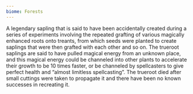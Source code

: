 ```yaml
---
biome: Forests
---
```

A legendary sapling that is said to have been accidentally created during a series of experiments involving the repeated grafting of various magically enhanced roots onto treants, from which seeds were planted to create saplings that were then grafted with each other and so on. The trueroot saplings are said to have pulled magical energy from an unknown place, and this magical energy could be channeled into other plants to accelerate their growth to be 10 times faster, or be channeled by spellcasters to give perfect health and “almost limitless spellcasting”. The trueroot died after small cuttings were taken to propagate it and there have been no known successes in recreating it. 

